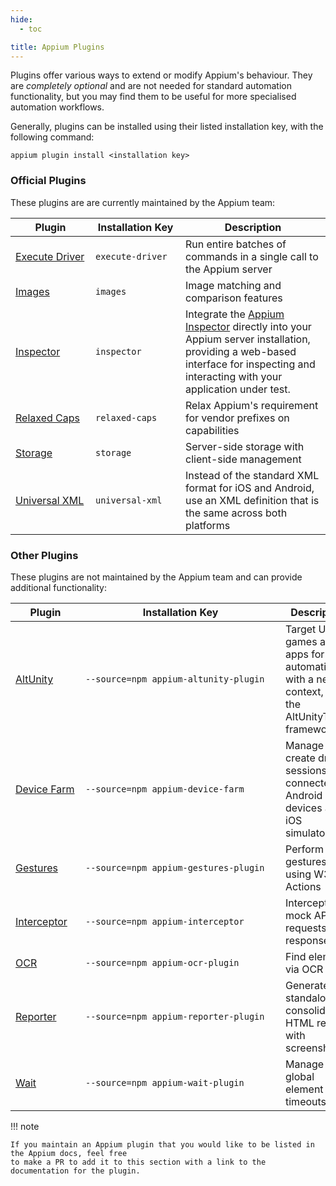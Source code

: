 ```yaml
---
hide:
  - toc

title: Appium Plugins
---
```


Plugins offer various ways to extend or modify Appium's behaviour. They are _completely optional_
and are not needed for standard automation functionality, but you may find them to be useful
for more specialised automation workflows.

Generally, plugins can be installed using their listed installation key, with the following command:
```
appium plugin install <installation key>
```

### Official Plugins

These plugins are are currently maintained by the Appium team:

|<div style="width:7em">Plugin</div>|<div style="width:8em">Installation Key</div>|Description|
|---|---|---|
|[Execute Driver](https://github.com/appium/appium/tree/master/packages/execute-driver-plugin)|`execute-driver`|Run entire batches of commands in a single call to the Appium server|
|[Images](https://github.com/appium/appium/tree/master/packages/images-plugin)|`images`|Image matching and comparison features|
|[Inspector](https://github.com/appium/appium-inspector/tree/main/plugins)|`inspector`|Integrate the [Appium Inspector](https://github.com/appium/appium-inspector) directly into your Appium server installation, providing a web-based interface for inspecting and interacting with your application under test.|
|[Relaxed Caps](https://github.com/appium/appium/tree/master/packages/relaxed-caps-plugin)|`relaxed-caps`|Relax Appium's requirement for vendor prefixes on capabilities|
|[Storage](https://github.com/appium/appium/tree/master/packages/storage-plugin)|`storage`|Server-side storage with client-side management|
|[Universal XML](https://github.com/appium/appium/tree/master/packages/universal-xml-plugin)|`universal-xml`|Instead of the standard XML format for iOS and Android, use an XML definition that is the same across both platforms|

### Other Plugins

These plugins are not maintained by the Appium team and can provide additional functionality:

|<div style="width:6em">Plugin</div>|<div style="width:19em">Installation Key</div>|Description|<div style="width:13em">Supported By</div>|
|---|---|---|---|
|[AltUnity](https://github.com/headspinio/appium-altunity-plugin)|`--source=npm appium-altunity-plugin`|Target Unity games and apps for automation with a new context, via the AltUnityTester framework|HeadSpin|
|[Device Farm](https://github.com/AppiumTestDistribution/appium-device-farm)|`--source=npm appium-device-farm`|Manage and create driver sessions on connected Android devices and iOS simulators|`@AppiumTestDistribution`|
|[Gestures](https://github.com/AppiumTestDistribution/appium-gestures-plugin)|`--source=npm appium-gestures-plugin`|Perform basic gestures using W3C Actions|`@AppiumTestDistribution`|
|[Interceptor](https://github.com/AppiumTestDistribution/appium-interceptor-plugin)|`--source=npm appium-interceptor`|Intercept and mock API requests and responses|`@AppiumTestDistribution`|
|[OCR](https://github.com/jlipps/appium-ocr-plugin)|`--source=npm appium-ocr-plugin`|Find elements via OCR text|`@jlipps`|
|[Reporter](https://github.com/AppiumTestDistribution/appium-reporter-plugin)|`--source=npm appium-reporter-plugin`|Generate standalone consolidated HTML reports with screenshots|`@AppiumTestDistribution`|
|[Wait](https://github.com/AppiumTestDistribution/appium-wait-plugin)|`--source=npm appium-wait-plugin`|Manage global element wait timeouts|`@AppiumTestDistribution`|

!!! note

    If you maintain an Appium plugin that you would like to be listed in the Appium docs, feel free
    to make a PR to add it to this section with a link to the documentation for the plugin.
